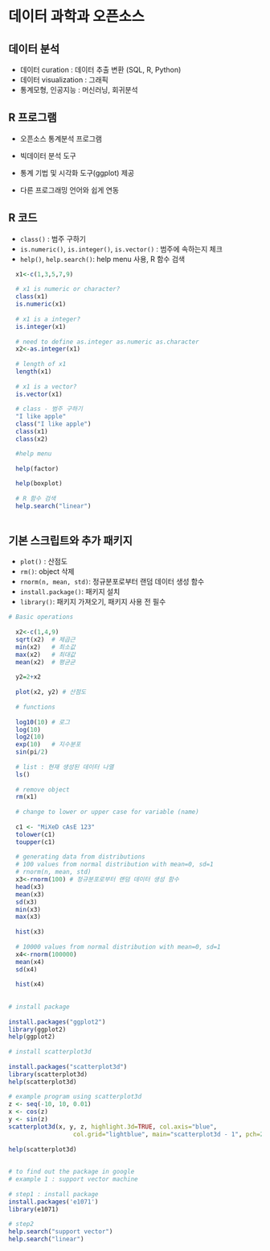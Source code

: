 # 데이터 과학과 오픈소스

## 데이터 분석

- 데이터 curation : 데이터 추출 변환 (SQL, R, Python)
- 데이터 visualization : 그래픽
- 통계모형, 인공지능 : 머신러닝, 회귀분석

## R 프로그램

- 오픈소스 통계분석 프로그램
- 빅데이터 분석 도구
- 통계 기법 및 시각화 도구(ggplot) 제공

- 다른 프로그래밍 언어와 쉽게 연동

## R 코드

- `class()` : 범주 구하기
- `is.numeric()`, `is.integer()`, `is.vector()` :  범주에 속하는지 체크
- `help()`, `help.search()`: help menu  사용, R 함수 검색

```R
  x1<-c(1,3,5,7,9)
  
  # x1 is numeric or character?
  class(x1)
  is.numeric(x1)
  
  # x1 is a integer?
  is.integer(x1)
  
  # need to define as.integer as.numeric as.character
  x2<-as.integer(x1)
  
  # length of x1
  length(x1)
  
  # x1 is a vector?
  is.vector(x1)
  
  # class - 범주 구하기
  "I like apple"
  class("I like apple")
  class(x1)
  class(x2)

  #help menu
  
  help(factor)
  
  help(boxplot)
  
  # R 함수 검색
  help.search("linear")
  
```

##  기본 스크립트와 추가 패키지

- `plot()` : 산점도
- `rm()`: object 삭제
- `rnorm(n, mean, std)`: 정규분포로부터 랜덤 데이터 생성 함수
- `install.package()`: 패키지 설치
- `library()`: 패키지 가져오기, 패키지 사용 전 필수

```R
# Basic operations
  
  x2<-c(1,4,9)
  sqrt(x2)  # 제곱근
  min(x2)   # 최소값 
  max(x2)   # 최대값
  mean(x2)  # 평균균
  
  y2=2+x2
  
  plot(x2, y2) # 산점도
  
  # functions
  
  log10(10) # 로그
  log(10) 
  log2(10)
  exp(10)   # 지수분포
  sin(pi/2)
  
  # list : 현재 생성된 데이터 나열
  ls()
  
  # remove object
  rm(x1)
  
  # change to lower or upper case for variable (name)
  
  c1 <- "MiXeD cAsE 123"
  tolower(c1)
  toupper(c1)
  
  # generating data from distributions
  # 100 values from normal distribution with mean=0, sd=1
  # rnorm(n, mean, std)
  x3<-rnorm(100) # 정규분포로부터 랜덤 데이터 생성 함수
  head(x3)
  mean(x3)
  sd(x3)
  min(x3)
  max(x3)
  
  hist(x3)
  
  # 10000 values from normal distribution with mean=0, sd=1
  x4<-rnorm(100000)
  mean(x4)
  sd(x4)
  
  hist(x4)
  
 
# install package 
  
install.packages("ggplot2")
library(ggplot2)
help(ggplot2)
    
# install scatterplot3d
    
install.packages("scatterplot3d")
library(scatterplot3d)
help(scatterplot3d)
    
# example program using scatterplot3d
z <- seq(-10, 10, 0.01)
x <- cos(z)  
y <- sin(z)
scatterplot3d(x, y, z, highlight.3d=TRUE, col.axis="blue",
                  col.grid="lightblue", main="scatterplot3d - 1", pch=20)
  
help(scatterplot3d)
  
    
# to find out the package in google 
# example 1 : support vector machine
    
# step1 : install package
install.packages('e1071')
library(e1071)
    
# step2 
help.search("support vector")
help.search("linear")
```

